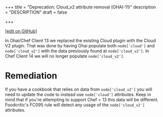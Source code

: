 +++
title = "Deprecation: Cloud_v2 attribute removal (OHAI-11)"
description = "DESCRIPTION"
draft = false




  
    
    
    
    
+++    

[\[edit on
GitHub\]](https://github.com/chef/chef-web-docs/blob/master/chef_master/source/deprecations_ohai_cloud_v2.rst)

In Ohai/Chef Client 13 we replaced the existing Cloud plugin with the
Cloud V2 plugin. That was done by having Ohai populate both
`node['cloud']` and `node['cloud_v2']` with the data previously found at
`node['cloud_v2']`. In Chef Client 14 we will no longer populate
`node['cloud_v2']`.

Remediation
===========

If you have a cookbook that relies on data from `node['cloud_v2']` you
will need to update the code to instead use `node['cloud']` attributes.
Keep in mind that if you're attempting to support Chef \< 13 this data
will be different. Foodcritic's FC095 rule will detect any usage of the
`node['cloud_v2']` attributes.
